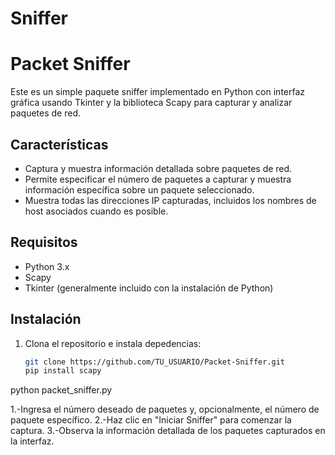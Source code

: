 # Sniffer
# Packet Sniffer

Este es un simple paquete sniffer implementado en Python con interfaz gráfica usando Tkinter y la biblioteca Scapy para capturar y analizar paquetes de red.

## Características

- Captura y muestra información detallada sobre paquetes de red.
- Permite especificar el número de paquetes a capturar y muestra información específica sobre un paquete seleccionado.
- Muestra todas las direcciones IP capturadas, incluidos los nombres de host asociados cuando es posible.

## Requisitos

- Python 3.x
- Scapy
- Tkinter (generalmente incluido con la instalación de Python)

## Instalación

1. Clona el repositorio e instala depedencias:

   ```bash
   git clone https://github.com/TU_USUARIO/Packet-Sniffer.git
   pip install scapy

python packet_sniffer.py


1.-Ingresa el número deseado de paquetes y, opcionalmente, el número de paquete específico.
2.-Haz clic en "Iniciar Sniffer" para comenzar la captura.
3.-Observa la información detallada de los paquetes capturados en la interfaz.
